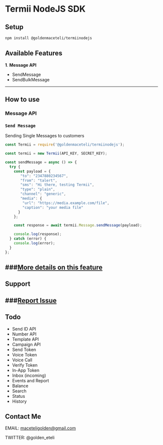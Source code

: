 # Termii NodeJS SDK

## Setup

```bash 
npm install @goldenmaceteli/termiinodejs
```

## Available Features

**1**. **Message API**

- SendMessage
- SendBulkMessage
---
## How to use

### Message API
### `Send Message`

Sending Single Messages to customers 

```javascript
const Termii = require('@goldenmaceteli/termiinodejs');

const termii = new Termii(API_KEY, SECRET_KEY);

const sendMessage = async () => {
  try {
    const payload = {
       "to": "2347880234567",
       "from": "talert",
       "sms": "Hi there, testing Termii",
       "type": "plain",
       "channel": "generic",
       "media": {
        "url": "https://media.example.com/file",
        "caption": "your media file"
      }    
    };

    const response = await termii.Message.sendMessage(payload);

    console.log(response);
  } catch (error) {
    console.log(error);
  }
};
```
###[More details on this feature](https://developers.termii.com/messaging#send-message)
----
## Support
###[Report Issue](https://github.com/maceteligolden/termiinodejs/issues)
---
## Todo 
- Send ID API
- Number API
- Template API
- Campaign API
- Send Token
- Voice Token
- Voice Call
- Verify Token
- In-App Token
- Inbox (incoming)
- Events and Report
- Balance
- Search
- Status
- History


## Contact Me
EMAIL: maceteligolden@gmail.com

TWITTER: @golden_eteli

